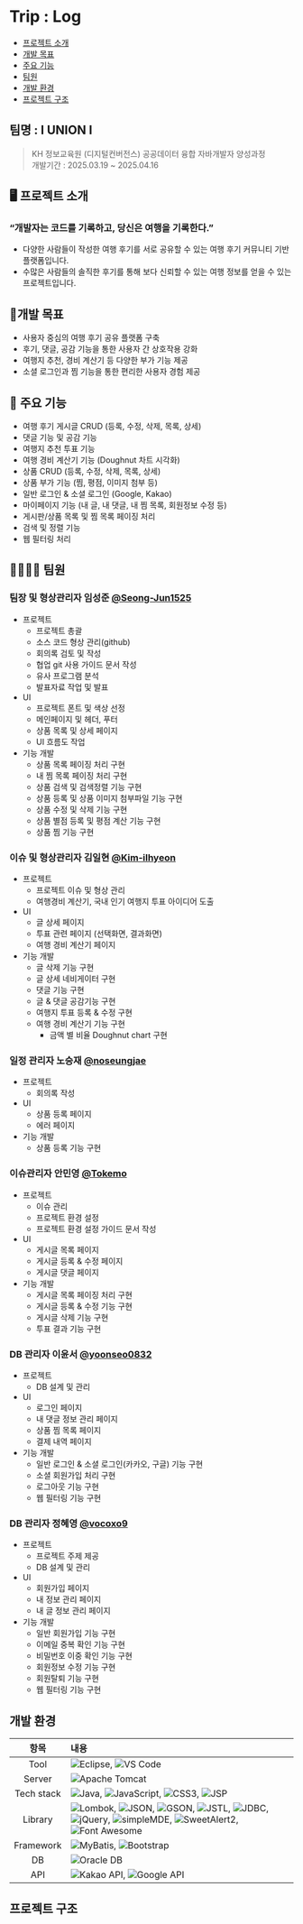 # Trip : Log
* [프로젝트 소개](#-프로젝트-소개)
* [개발 목표](#개발-목표)
* [주요 기능](#-주요-기능)
* [팀원](#-팀원)
* [개발 환경](#개발-환경)
* [프로젝트 구조](#프로젝트-구조)

## 팀명 : I UNION I
> KH 정보교육원 (디지털컨버전스) 공공데이터 융합 자바개발자 양성과정<br>개발기간 : 2025.03.19 ~ 2025.04.16

## 🖥 프로젝트 소개
### “개발자는 코드를 기록하고, 당신은 여행을 기록한다.”
- 다양한 사람들이 작성한 여행 후기를 서로 공유할 수 있는 여행 후기 커뮤니티 기반 플랫폼입니다.
- 수많은 사람들의 솔직한 후기를 통해 보다 신뢰할 수 있는 여행 정보를 얻을 수 있는 프로젝트입니다.

## 🎯개발 목표
- 사용자 중심의 여행 후기 공유 플랫폼 구축
- 후기, 댓글, 공감 기능을 통한 사용자 간 상호작용 강화
- 여행지 추천, 경비 계산기 등 다양한 부가 기능 제공
- 소셜 로그인과 찜 기능을 통한 편리한 사용자 경험 제공

## 📌 주요 기능
- 여행 후기 게시글 CRUD (등록, 수정, 삭제, 목록, 상세)
- 댓글 기능 및 공감 기능
- 여행지 추천 투표 기능
- 여행 경비 계산기 기능 (Doughnut 차트 시각화)
- 상품 CRUD (등록, 수정, 삭제, 목록, 상세)
- 상품 부가 기능 (찜, 평점, 이미지 첨부 등)
- 일반 로그인 & 소셜 로그인 (Google, Kakao)
- 마이페이지 기능 (내 글, 내 댓글, 내 찜 목록, 회원정보 수정 등)
- 게시판/상품 목록 및 찜 목록 페이징 처리
- 검색 및 정렬 기능
- 웹 필터링 처리

## 🧑‍💻👩‍💻 팀원
### 팀장 및 형상관리자 임성준 [@Seong-Jun1525](https://github.com/Seong-Jun1525)

- 프로젝트
    - 프로젝트 총괄
    - 소스 코드 형상 관리(github)
    - 회의록 검토 및 작성
    - 협업 git 사용 가이드 문서 작성
    - 유사 프로그램 분석
    - 발표자료 작업 및 발표
- UI
    - 프로젝트 폰트 및 색상 선정
    - 메인페이지 및 헤더, 푸터
    - 상품 목록 및 상세 페이지
    - UI 흐름도 작업
- 기능 개발
    - 상품 목록 페이징 처리 구현
    - 내 찜 목록 페이징 처리 구현
    - 상품 검색 및 검색정렬 기능 구현
    - 상품 등록 및 상품 이미지 첨부파일 기능 구현
    - 상품 수정 및 삭제 기능 구현
    - 상품 별점 등록 및 평점 계산 기능 구현
    - 상품 찜 기능 구현

### 이슈 및 형상관리자 김일현 [@Kim-ilhyeon](https://github.com/Kim-ilhyeon)
- 프로젝트
    - 프로젝트 이슈 및 형상 관리
    - 여행경비 계산기, 국내 인기 여행지 투표 아이디어 도출
- UI
    - 글 상세 페이지
    - 투표 관련 페이지 (선택화면, 결과화면)
    - 여행 경비 계산기 페이지
- 기능 개발
    - 글 삭제 기능 구현
    - 글 상세 네비게이터 구현
    - 댓글 기능 구현
    - 글 & 댓글 공감기능 구현
    - 여행지 투표 등록 & 수정 구현
    - 여행 경비 계산기 기능 구현
        - 금액 별 비율 Doughnut chart 구현
        
### 일정 관리자 노승재 [@noseungjae](https://github.com/noseungjae)
- 프로젝트
    - 회의록 작성
- UI
    - 상품 등록 페이지
    - 에러 페이지
- 기능 개발
    - 상품 등록 기능 구현

### 이슈관리자 안민영 [@Tokemo](https://github.com/Tokemo)
- 프로젝트
    - 이슈 관리
    - 프로젝트 환경 설정
    - 프로젝트 환경 설정 가이드 문서 작성
- UI
    - 게시글 목록 페이지
    - 게시글 등록 & 수정 페이지
    - 게시글 댓글 페이지
- 기능 개발
    - 게시글 목록 페이징 처리 구현
    - 게시글 등록 & 수정 기능 구현
    - 게시글 삭제 기능 구현
    - 투표 결과 기능 구현

### DB 관리자 이윤서 [@yoonseo0832](https://github.com/yoonseo0832)
- 프로젝트
    - DB 설계 및 관리
- UI
    - 로그인 페이지
    - 내  댓글 정보 관리 페이지
    - 상품 찜 목록 페이지
    - 결제 내역 페이지
- 기능 개발
    - 일반 로그인 & 소셜 로그인(카카오, 구글) 기능 구현
    - 소셜 회원가입 처리 구현
    - 로그아웃 기능 구현
    - 웹 필터링 기능 구현

### DB 관리자 정혜영 [@vocoxo9](https://github.com/vocoxo9)
- 프로젝트
    - 프로젝트 주제 제공
    - DB 설계 및 관리
- UI
    - 회원가입 페이지
    - 내 정보 관리 페이지
    - 내 글 정보 관리 페이지
- 기능 개발
    - 일반 회원가입 기능 구현
    - 이메일 중복 확인 기능 구현
    - 비밀번호 이중 확인 기능 구현
    - 회원정보 수정 기능 구현
    - 회원탈퇴 기능 구현
    - 웹 필터링 기능 구현

## 개발 환경
항목 | 내용
:--: |:--
Tool | ![Eclipse](https://img.shields.io/badge/IDE-Eclipse-2C2255?logo=eclipse&logoColor=white), ![VS Code](https://img.shields.io/badge/IDE-VS%20Code-007ACC?logo=visualstudiocode&logoColor=white)
Server | ![Apache Tomcat](https://img.shields.io/badge/Server-Apache%20Tomcat-F8DC75?logo=apachetomcat&logoColor=black)
Tech stack |  ![Java](https://img.shields.io/badge/Language-JAVA-007396?logo=java&logoColor=white), ![JavaScript](https://img.shields.io/badge/Language-JavaScript-F7DF1E?logo=javascript&logoColor=black), ![CSS3](https://img.shields.io/badge/Style-CSS3-1572B6?logo=css3&logoColor=white), ![JSP](https://img.shields.io/badge/View-JSP-FF9800?logo=jsp&logoColor=white)
Library | ![Lombok](https://img.shields.io/badge/Library-Lombok-EA1B1B?logo=java&logoColor=white), ![JSON](https://img.shields.io/badge/Library-JSON-000000?logo=json&logoColor=white), ![GSON](https://img.shields.io/badge/Library-GSON-FF6F00?logo=google&logoColor=white), ![JSTL](https://img.shields.io/badge/Library-JSTL-336791?logo=java&logoColor=white), ![JDBC](https://img.shields.io/badge/Library-JDBC-007396?logo=java&logoColor=white), ![jQuery](https://img.shields.io/badge/Library-jQuery-0769AD?logo=jquery&logoColor=white), ![simpleMDE](https://img.shields.io/badge/Library-simpleMDE-2B2B2B?logo=markdown&logoColor=white), ![SweetAlert2](https://img.shields.io/badge/Library-SweetAlert2-FF6C6C?logo=javascript&logoColor=white), ![Font Awesome](https://img.shields.io/badge/Icon-Font%20Awesome-339AF0?logo=fontawesome&logoColor=white)
Framework | ![MyBatis](https://img.shields.io/badge/Framework-MyBatis-1F6E43?logo=java&logoColor=white), ![Bootstrap](https://img.shields.io/badge/Framework-Bootstrap-7952B3?logo=bootstrap&logoColor=white)
DB |  ![Oracle DB](https://img.shields.io/badge/Database-Oracle%20DB-F80000?logo=oracle&logoColor=white)
API | ![Kakao API](https://img.shields.io/badge/API-Kakao-yellow?logo=kakao&logoColor=black), ![Google API](https://img.shields.io/badge/API-Google-4285F4?logo=google&logoColor=white)

## 프로젝트 구조

